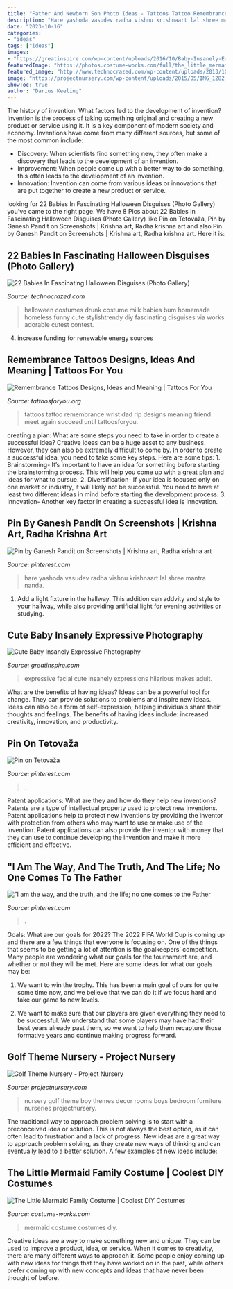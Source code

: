 ```yaml
---
title: "Father And Newborn Son Photo Ideas - Tattoos Tattoo Remembrance Wrist Dad Rip Designs Meaning Friend Meet Again Succeed Until Tattoosforyou"
description: "Hare yashoda vasudev radha vishnu krishnaart lal shree mantra nanda"
date: "2023-10-16"
categories:
- "ideas"
tags: ["ideas"]
images:
- "https://greatinspire.com/wp-content/uploads/2016/10/Baby-Insanely-Expressive-Photography-7.jpg"
featuredImage: "https://photos.costume-works.com/full/the_little_mermaid_family6.jpg"
featured_image: "http://www.technocrazed.com/wp-content/uploads/2013/10/Halloween-baby-costumes-19.jpg"
image: "https://projectnursery.com/wp-content/uploads/2015/05/IMG_1282.jpg"
ShowToc: true
author: "Darius Keeling"
---
```



The history of invention: What factors led to the development of invention?
Invention is the process of taking something original and creating a new product or service using it. It is a key component of modern society and economy. Inventions have come from many different sources, but some of the most common include: 
- Discovery: When scientists find something new, they often make a discovery that leads to the development of an invention. 
- Improvement: When people come up with a better way to do something, this often leads to the development of an invention. 
- Innovation: Invention can come from various ideas or innovations that are put together to create a new product or service.

	

		
looking for 22 Babies In Fascinating Halloween Disguises (Photo Gallery) you've came to the right page. We have 8 Pics about 22 Babies In Fascinating Halloween Disguises (Photo Gallery) like Pin on Tetovaža, Pin by Ganesh Pandit on Screenshots | Krishna art, Radha krishna art and also Pin by Ganesh Pandit on Screenshots | Krishna art, Radha krishna art. Here it is:
		
    
## 22 Babies In Fascinating Halloween Disguises (Photo Gallery)

<img loading=lazy src="http://www.technocrazed.com/wp-content/uploads/2013/10/Halloween-baby-costumes-19.jpg" onerror="this.onerror=null;this.src='https://tse3.mm.bing.net/th?id=OIP.DRHpVwQz5BBQnoZvCJaNaQHaJ4&amp;pid=15.1';" alt="22 Babies In Fascinating Halloween Disguises (Photo Gallery)">

_Source: technocrazed.com_

>halloween costumes drunk costume milk babies bum homemade homeless funny cute stylishtrendy diy fascinating disguises via works adorable cutest contest. 

	

4. increase funding for renewable energy sources

    
## Remembrance Tattoos Designs, Ideas And Meaning | Tattoos For You

<img loading=lazy src="https://www.tattoosforyou.org/wp-content/uploads/2016/05/Remembrance-Tattoos-on-Wrist.jpg" onerror="this.onerror=null;this.src='https://tse3.mm.bing.net/th?id=OIP.g8-P1C3qiVICHwT2Y6BogwAAAA&amp;pid=15.1';" alt="Remembrance Tattoos Designs, Ideas and Meaning | Tattoos For You">

_Source: tattoosforyou.org_

>tattoos tattoo remembrance wrist dad rip designs meaning friend meet again succeed until tattoosforyou. 

	

creating a plan: What are some steps you need to take in order to create a successful idea?
Creative ideas can be a huge asset to any business. However, they can also be extremely difficult to come by. In order to create a successful idea, you need to take some key steps. Here are some tips: 1. Brainstorming- It’s important to have an idea for something before starting the brainstorming process. This will help you come up with a great plan and ideas for what to pursue. 2. Diversification- If your idea is focused only on one market or industry, it will likely not be successful. You need to have at least two different ideas in mind before starting the development process. 3. Innovation- Another key factor in creating a successful idea is innovation.

    
## Pin By Ganesh Pandit On Screenshots | Krishna Art, Radha Krishna Art

<img loading=lazy src="https://i.pinimg.com/736x/6e/99/1c/6e991c8b7a0a0677ef0f3dc58862f8ee--krishna.jpg" onerror="this.onerror=null;this.src='https://tse2.mm.bing.net/th?id=OIP.ncdQsagMu8zaFMhOux_DrAHaKg&amp;pid=15.1';" alt="Pin by Ganesh Pandit on Screenshots | Krishna art, Radha krishna art">

_Source: pinterest.com_

>hare yashoda vasudev radha vishnu krishnaart lal shree mantra nanda. 

	

1. Add a light fixture in the hallway. This addition can addvity and style to your hallway, while also providing artificial light for evening activities or studying.

    
## Cute Baby Insanely Expressive Photography

<img loading=lazy src="https://greatinspire.com/wp-content/uploads/2016/10/Baby-Insanely-Expressive-Photography-7.jpg" onerror="this.onerror=null;this.src='https://tse2.mm.bing.net/th?id=OIP.5uspyN93Wybg-Js1cp1GcwDhEs&amp;pid=15.1';" alt="Cute Baby Insanely Expressive Photography">

_Source: greatinspire.com_

>expressive facial cute insanely expressions hilarious makes adult. 

	

What are the benefits of having ideas?
Ideas can be a powerful tool for change. They can provide solutions to problems and inspire new ideas. Ideas can also be a form of self-expression, helping individuals share their thoughts and feelings. The benefits of having ideas include: increased creativity, innovation, and productivity.

    
## Pin On Tetovaža

<img loading=lazy src="https://i.pinimg.com/736x/02/5d/50/025d5039641b1a67f897c6e003ff8fca.jpg" onerror="this.onerror=null;this.src='https://tse4.mm.bing.net/th?id=OIP.OB80kyRp11WaHShRBNsPiwHaKO&amp;pid=15.1';" alt="Pin on Tetovaža">

_Source: pinterest.com_

>. 

	

Patent applications: What are they and how do they help new inventions?
Patents are a type of intellectual property used to protect new inventions. Patent applications help to protect new inventions by providing the inventor with protection from others who may want to use or make use of the invention. Patent applications can also provide the inventor with money that they can use to continue developing the invention and make it more efficient and effective.

    
## &quot;I Am The Way, And The Truth, And The Life; No One Comes To The Father

<img loading=lazy src="https://i.pinimg.com/736x/03/b4/95/03b4958b1c615d4d4537255a4de3d3af.jpg" onerror="this.onerror=null;this.src='https://tse4.mm.bing.net/th?id=OIP.Jb5v5nvDaaaUu1U6_wJqYQHaHa&amp;pid=15.1';" alt="&quot;I am the way, and the truth, and the life; no one comes to the Father">

_Source: pinterest.com_

>. 

	

Goals: What are our goals for 2022?
The 2022 FIFA World Cup is coming up and there are a few things that everyone is focusing on. One of the things that seems to be getting a lot of attention is the goalkeepers’ competition. Many people are wondering what our goals for the tournament are, and whether or not they will be met. Here are some ideas for what our goals may be: 
1) We want to win the trophy. This has been a main goal of ours for quite some time now, and we believe that we can do it if we focus hard and take our game to new levels. 

2) We want to make sure that our players are given everything they need to be successful. We understand that some players may have had their best years already past them, so we want to help them recapture those formative years and continue making progress forward.

    
## Golf Theme Nursery - Project Nursery

<img loading=lazy src="https://projectnursery.com/wp-content/uploads/2015/05/IMG_1282.jpg" onerror="this.onerror=null;this.src='https://tse4.mm.bing.net/th?id=OIP.-GUQq-fhklJcOkkagCLsQAHaJ4&amp;pid=15.1';" alt="Golf Theme Nursery - Project Nursery">

_Source: projectnursery.com_

>nursery golf theme boy themes decor rooms boys bedroom furniture nurseries projectnursery. 

	

The traditional way to approach problem solving is to start with a preconceived idea or solution. This is not always the best option, as it can often lead to frustration and a lack of progress. New ideas are a great way to approach problem solving, as they create new ways of thinking and can eventually lead to a better solution. A few examples of new ideas include:

    
## The Little Mermaid Family Costume | Coolest DIY Costumes

<img loading=lazy src="https://photos.costume-works.com/full/the_little_mermaid_family6.jpg" onerror="this.onerror=null;this.src='https://tse1.mm.bing.net/th?id=OIP.n6odpt2L3QegWgkFQHESGgHaKT&amp;pid=15.1';" alt="The Little Mermaid Family Costume | Coolest DIY Costumes">

_Source: costume-works.com_

>mermaid costume costumes diy. 

	

Creative ideas are a way to make something new and unique. They can be used to improve a product, idea, or service. When it comes to creativity, there are many different ways to approach it. Some people enjoy coming up with new ideas for things that they have worked on in the past, while others prefer coming up with new concepts and ideas that have never been thought of before.

